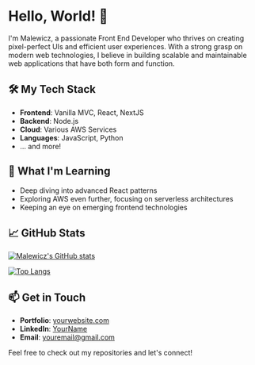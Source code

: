 # Hello, World! 👋

I'm Malewicz, a passionate Front End Developer who thrives on creating pixel-perfect UIs and efficient user experiences. With a strong grasp on modern web technologies, I believe in building scalable and maintainable web applications that have both form and function.

## 🛠️ My Tech Stack

- **Frontend**: Vanilla MVC, React, NextJS
- **Backend**: Node.js
- **Cloud**: Various AWS Services
- **Languages**: JavaScript, Python
- ... and more!

## 🌱 What I'm Learning

- Deep diving into advanced React patterns
- Exploring AWS even further, focusing on serverless architectures
- Keeping an eye on emerging frontend technologies

## 📈 GitHub Stats

[![Malewicz's GitHub stats](https://github-readme-stats.vercel.app/api?username=malewicz1337&show_icons=true&theme=dark)](https://github.com/malewicz1337/github-readme-stats)

[![Top Langs](https://github-readme-stats.vercel.app/api/top-langs/?username=malewicz1337&layout=compact&show_icons=true&theme=dark)](https://github.com/malewicz1337/github-readme-stats)

## 📫 Get in Touch

- **Portfolio**: [yourwebsite.com](https://yourwebsite.com)
- **LinkedIn**: [YourName](https://www.linkedin.com/in/yourlinkedin/)
- **Email**: [youremail@gmail.com](mailto:youremail@gmail.com)

Feel free to check out my repositories and let's connect!

<!---
malewicz1337/malewicz1337 is a ✨ special ✨ repository because its `README.md` (this file) appears on your GitHub profile.
You can click the Preview link to take a look at your changes.
--->
